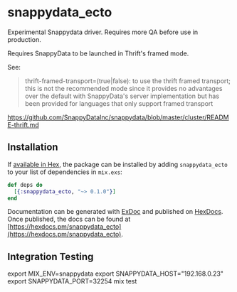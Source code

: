 # snappydata_ecto

Experimental Snappydata driver. Requires more QA before use in production.

Requires SnappyData to be launched in Thrift's framed mode.

See: 

> thrift-framed-transport=(true|false): to use the thrift framed transport; this is not the recommended mode since it provides no advantages over the default with SnappyData's server implementation but has been provided for languages that only support framed transport

https://github.com/SnappyDataInc/snappydata/blob/master/cluster/README-thrift.md

## Installation

If [available in Hex](https://hex.pm/docs/publish), the package can be installed
by adding `snappydata_ecto` to your list of dependencies in `mix.exs`:

```elixir
def deps do
  [{:snappydata_ecto, "~> 0.1.0"}]
end
```

Documentation can be generated with [ExDoc](https://github.com/elixir-lang/ex_doc)
and published on [HexDocs](https://hexdocs.pm). Once published, the docs can
be found at [https://hexdocs.pm/snappydata_ecto](https://hexdocs.pm/snappydata_ecto).

## Integration Testing

export MIX_ENV=snappydata
export SNAPPYDATA_HOST="192.168.0.23"
export SNAPPYDATA_PORT=32254
mix test
